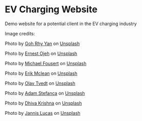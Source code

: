 # EV Charging Website

Demo website for a potential client in the EV charging industry

Image credits:

Photo by <a href="https://unsplash.com/@gohrhyyan?utm_content=creditCopyText&utm_medium=referral&utm_source=unsplash">Goh Rhy Yan</a> on <a href="https://unsplash.com/photos/panning-photography-of-ferrari-458-on-road-f_SDCASisgs?utm_content=creditCopyText&utm_medium=referral&utm_source=unsplash">Unsplash</a>
  
Photo by <a href="https://unsplash.com/@namzo?utm_content=creditCopyText&utm_medium=referral&utm_source=unsplash">Ernest Ojeh</a> on <a href="https://unsplash.com/photos/black-and-gray-automatic-motor-scooter-aEytUoE1Tkc?utm_content=creditCopyText&utm_medium=referral&utm_source=unsplash">Unsplash</a>
  
Photo by <a href="https://unsplash.com/@michaelfousert?utm_content=creditCopyText&utm_medium=referral&utm_source=unsplash">Michael Fousert</a> on <a href="https://unsplash.com/photos/black-car-in-a-parking-lot-tgpvjZ-Yw6Q?utm_content=creditCopyText&utm_medium=referral&utm_source=unsplash">Unsplash</a>
  
Photo by <a href="https://unsplash.com/@introspectivedsgn?utm_content=creditCopyText&utm_medium=referral&utm_source=unsplash">Erik Mclean</a> on <a href="https://unsplash.com/photos/silver-sports-coupe-on-asphalt-road-ZRns2R5azu0?utm_content=creditCopyText&utm_medium=referral&utm_source=unsplash">Unsplash</a>
  
Photo by <a href="https://unsplash.com/@olav_tvedt?utm_content=creditCopyText&utm_medium=referral&utm_source=unsplash">Olav Tvedt</a> on <a href="https://unsplash.com/photos/white-vehicle-with-blue-neon-headlight-bulb--oVaYMgBMbs?utm_content=creditCopyText&utm_medium=referral&utm_source=unsplash">Unsplash</a>
  
Photo by <a href="https://unsplash.com/@adam_stefanca?utm_content=creditCopyText&utm_medium=referral&utm_source=unsplash">Adam Stefanca</a> on <a href="https://unsplash.com/photos/red-car-under-tree-hdMSxGizchk?utm_content=creditCopyText&utm_medium=referral&utm_source=unsplash">Unsplash</a>
  
Photo by <a href="https://unsplash.com/@dhivakrishna?utm_content=creditCopyText&utm_medium=referral&utm_source=unsplash">Dhiva Krishna</a> on <a href="https://unsplash.com/photos/black-mercedes-benz-car-YApS6TjKJ9c?utm_content=creditCopyText&utm_medium=referral&utm_source=unsplash">Unsplash</a>
  
Photo by <a href="https://unsplash.com/@jannis_lucas?utm_content=creditCopyText&utm_medium=referral&utm_source=unsplash">Jannis Lucas</a> on <a href="https://unsplash.com/photos/shallow-focus-photo-of-white-sedan-oN661Kw9ZOY?utm_content=creditCopyText&utm_medium=referral&utm_source=unsplash">Unsplash</a>
  